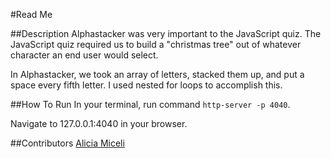 #Read Me

##Description
Alphastacker was very important to the JavaScript quiz. The JavaScript quiz required us to build a "christmas tree" out of whatever character an end user would select.

In Alphastacker, we took an array of letters, stacked them up, and put a space every fifth letter. I used nested for loops to accomplish this.

##How To Run
In your terminal, run command ```http-server -p 4040```.

Navigate to 127.0.0.1:4040 in your browser.


##Contributors
<a href="www.github.com/aliciamiceli">Alicia Miceli</a>
